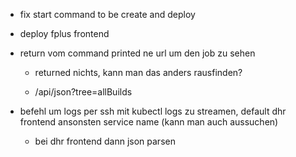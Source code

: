 - fix start command to be create and deploy

- deploy fplus frontend

- return vom command printed ne url um den job zu sehen

  - returned nichts, kann man das anders rausfinden?

  - /api/json?tree=allBuilds

- befehl um logs per ssh mit kubectl logs zu streamen, default dhr frontend ansonsten service name (kann man auch aussuchen)
  - bei dhr frontend dann json parsen

